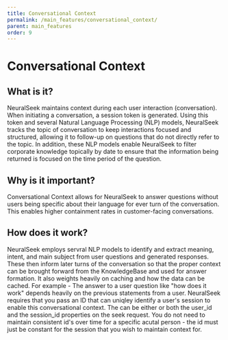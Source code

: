 ```yaml
---
title: Conversational Context
permalink: /main_features/conversational_context/
parent: main_features
order: 9
---
```


# Conversational Context

## What is it?
NeuralSeek maintains context during each user interaction (conversation). When initiating a conversation, a session token is generated. Using this token and several Natural Language Processing (NLP) models, NeuralSeek tracks the topic of conversation to keep interactions focused and structured, allowing it to follow-up on questions that do not directly refer to the topic. In addition, these NLP models enable NeuralSeek to filter corporate knowledge topically by date to ensure that the information being returned is focused on the time period of the question.

## Why is it important?
Conversational Context allows for NeuralSeek to answer questions without users being specific about their language for ever turn of the conversation.  This enables higher containment rates in customer-facing conversations.

## How does it work?
NeuralSeek employs servral NLP models to identify and extract meaning, intent, and main subject from user questions and generated responses.  These then inform later turns of the conversation so that the proper context can be brought forward from the KnowledgeBase and used for answer formation.  It also weights heavily on caching and how the data can be cached.  For example - The answer to a user question like "how does it work" depends heavily on the previous statements from a user.  NeuralSeek requires that you pass an ID that can uniqley identify a user's session to enable this conversational context.  The can be either or both the user_id and the session_id properties on the seek request. You do not need to maintain consistent id's over time for a specific acutal person - the id must just be constant for the session that you wish to maintain context for.
